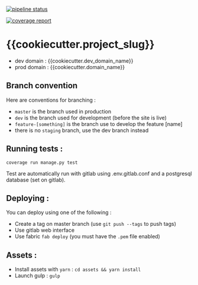 [![pipeline status](https://gitlab.com/e-reflex/{{cookiecutter.project_slug}}/badges/dev/pipeline.svg)](https://gitlab.com/e-reflex/{{cookiecutter.project_slug}}/commits/dev)

[![coverage report](https://gitlab.com/e-reflex/{{cookiecutter.project_slug}}/badges/dev/coverage.svg)](https://gitlab.com/e-reflex/{{cookiecutter.project_slug}}/commits/dev)

# {{cookiecutter.project_slug}}

* dev domain : {{cookiecutter.dev_domain_name}}
* prod domain : {{cookiecutter.domain_name}}

## Branch convention

Here are conventions for branching :

* `master` is the branch used in production
* `dev` is the branch used for development (before the site is live)
* `feature-[something]` is the branch use to develop the feature [name]
* there is no `staging` branch, use the dev branch instead

## Running tests :

```
coverage run manage.py test
```

Test are automatically run with gitlab using .env.gitlab.conf and a postgresql database (set on gitlab).


## Deploying :

You can deploy using one of the following :

* Create a tag on master branch (use `git push --tags` to push tags)
* Use gitlab web interface
* Use fabric `fab deploy` (you must have the `.pem` file enabled) 

## Assets :

* Install assets with `yarn` : `cd assets && yarn install`
* Launch gulp : `gulp`


